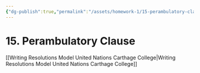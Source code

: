 ```yaml
---
{"dg-publish":true,"permalink":"/assets/homework-1/15-perambulatory-clause/"}
---
```


# 15. Perambulatory Clause

[[Writing Resolutions   Model United Nations   Carthage College\|Writing Resolutions   Model United Nations   Carthage College]]